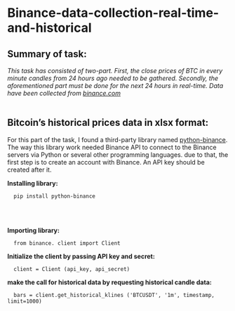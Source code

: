 # Binance-data-collection-real-time-and-historical
## Summary of task:
*This task has consisted of two-part. First, the close prices of BTC in every minute candles from 24 hours ago needed to be gathered. Secondly, the aforementioned part must be done for the next 24 hours in real-time. Data have been collected from <a href='https://www.binance.com/en'>binance.com</a>*
<br>
</br>

## Bitcoin’s historical prices data in xlsx format:
<p align="left"> For this part of the task, I found a third-party library named <a href='https://python-binance.readthedocs.io/en/latest/'>python-binance</a>. The way this library work needed Binance API to connect to the Binance servers via Python or several other programming languages. due to that, the first step is to create an account with Binance. An API key should be created after it. </p>

**Installing library:**

```
  pip install python-binance
```
<br>
</br>

**Importing library:**

```
  from binance. client import Client
```

**Initialize the client by passing API key and secret:**

```
  client = Client (api_key, api_secret)
```

**make the call for historical data by requesting historical candle data:**

```
  bars = client.get_historical_klines ('BTCUSDT', '1m', timestamp, limit=1000)
```
